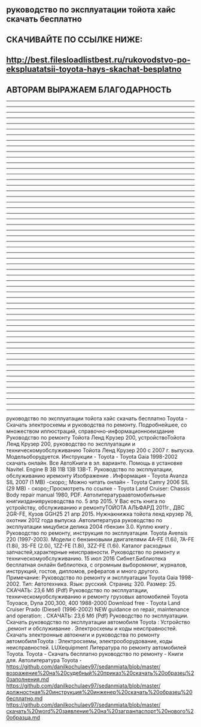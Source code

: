 руководство по эксплуатации тойота хайс скачать бесплатно
--------------------------------------------------
СКАЧИВАЙТЕ ПО ССЫЛКЕ НИЖЕ:
--------------------------------------------------
http://best.filesloadlistbest.ru/rukovodstvo-po-ekspluatatsii-toyota-hays-skachat-besplatno
--------------------------------------------------
АВТОРАМ ВЫРАЖАЕМ БЛАГОДАРНОСТЬ
--------------------------------------------------
--------------------------------------------------
--------------------------------------------------
--------------------------------------------------
--------------------------------------------------
--------------------------------------------------
--------------------------------------------------
--------------------------------------------------
--------------------------------------------------
--------------------------------------------------
--------------------------------------------------
--------------------------------------------------
--------------------------------------------------
--------------------------------------------------
--------------------------------------------------
--------------------------------------------------
--------------------------------------------------
--------------------------------------------------
--------------------------------------------------
--------------------------------------------------
--------------------------------------------------
--------------------------------------------------
--------------------------------------------------
--------------------------------------------------
--------------------------------------------------
--------------------------------------------------
--------------------------------------------------
--------------------------------------------------
--------------------------------------------------
--------------------------------------------------
--------------------------------------------------
--------------------------------------------------
--------------------------------------------------
--------------------------------------------------
--------------------------------------------------
--------------------------------------------------
--------------------------------------------------
--------------------------------------------------
--------------------------------------------------
--------------------------------------------------
--------------------------------------------------
--------------------------------------------------
--------------------------------------------------
--------------------------------------------------
--------------------------------------------------
--------------------------------------------------
--------------------------------------------------
--------------------------------------------------
--------------------------------------------------
--------------------------------------------------
--------------------------------------------------
--------------------------------------------------
--------------------------------------------------
--------------------------------------------------
--------------------------------------------------
--------------------------------------------------
--------------------------------------------------
руководство по эксплуатации тойота хайс скачать бесплатно Toyota - Скачать электросхемы и руководства по ремонту. Подробнейшее, со множеством иллюстраций, справочно-информационноеиздание Руководство по ремонту Тойота Ленд Крузер 200, устройствоТойота Ленд Крузер 200, руководство по эксплуатации и техническомуобслуживанию Тойота Ленд Крузер 200 с 2007 г. выпуска. Модельоборудуется. Инструкции - Toyota - Toyota Gaia 1998-2002 скачать онлайн. Все АвтоКниги в эл. варианте. Помощь в установке Navitel. Engine B 3B 11B 13B 13B-T. Руководство по эксплуатации, обслуживанию иремонту Изображение . Информация - Toyota Avanza SIL 2007 (1 MB) -скоро;; Можно читать онлайн - Toyota Camry 2006 SIL (29 MB) - скоро;;Просмотреть по ссылке - Toyota Land Cruiser: Chassis  Body repair manual 1980, PDF. Автолитератураавтомобильные книгиизданияруководства по. 5 апр 2015. У Вас есть книга по устройству, обслуживанию и ремонтуТОЙОТА АЛЬФАРД 2011г., ДВС 2GR-FE, Кузов GGH25  21 апр 2015. Нужнакнижка тойота ленд крузер 76, охотник 2012 года выпуска .Автолитература руководство по эксплуатации мицубиси делика 2004 гбензин 3.0. Куплю книгу . Руководство по ремонту, инструкция по эксплуатации. Toyota Avensis 220 (1997-2003). Модели с бензиновыми двигателями 4A-FE (1.6i), 7A-FE (1.8i), 3S-FE (2.0i), 1ZZ-FE (1.8i), 3ZZ-FE (1.6i). Каталог расходных запчастей,характерные неисправности. Руководство по ремонту и техническомуобслуживанию. 15 июл 2016  Сибнет.Библиотека  бесплатная онлайн библиотека, с огромным выборомкниг, журналов, инструкций, гостов, дипломов, рефератов и много другого. Примечание: Руководство по ремонту и эксплуатации Toyota Gaia 1998-2002. Тип: Автотехника. Язык: русский. Cтраниц: 320. Размер: 25. СКАЧАТЬ: 23,6 Мб (Pdf)  Руководство по эксплуатации, техническомуобслуживанию и ремонту грузовых автомобилей Toyota Toyoace, Dyna 200,300, 400 1988-2000  Download free - Toyota Land Cruiser Prado (Diesel) (1996-2002) NEW guidance on repair, maintenance and operation: .
СКАЧАТЬ: 23,6 Мб (Pdf)  Руководство по эксплуатации. Скачать руководство по эксплуатации автомобиля Toyota : Устройство ,ремонт и обслуживание . Электросхемы и коды неисправностей. Скачать электронные автокниги и руководства по ремонту автомобиляToyota : Электросхемы, электрооборудование, коды неисправностей. LUXequipment  Литература по ремонту автомобилей Toyota. Toyota - Скачать бесплатно руководство по ремонту - Книги для. Автолитература Toyota -
https://github.com/danilkochulaev97/sedanmiata/blob/master/возражение%20на%20судебный%20приказ%20скачать%20образец%20заполнения.md
https://github.com/danilkochulaev97/sedanmiata/blob/master/должностная%20инструкция%20инженер%20скачать%20образец%20бесплатно.md
https://github.com/danilkochulaev97/sedanmiata/blob/master/скачать%20word%20заявление%20на%20загранпаспорт%20нового%20образца.md